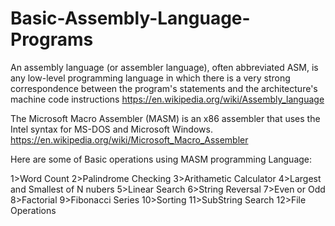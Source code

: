 # Basic-Assembly-Language-Programs
An assembly language (or assembler language), often abbreviated ASM, is any low-level programming language in which there is a very strong correspondence between the program's statements and the architecture's machine code instructions
https://en.wikipedia.org/wiki/Assembly_language

The Microsoft Macro Assembler (MASM) is an x86 assembler that uses the Intel syntax for MS-DOS and Microsoft Windows.
https://en.wikipedia.org/wiki/Microsoft_Macro_Assembler


Here are some of Basic operations using MASM programming Language:

1>Word Count
2>Palindrome Checking
3>Arithametic Calculator
4>Largest and Smallest of N nubers
5>Linear Search
6>String Reversal
7>Even or Odd
8>Factorial
9>Fibonacci Series
10>Sorting
11>SubString Search
12>File Operations
